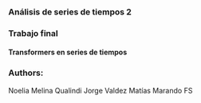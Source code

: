 ### Análisis de series de tiempos 2
### Trabajo final 

#### Transformers en series de tiempos

### Authors:
Noelia Melina Qualindi
Jorge Valdez
Matías Marando
FS